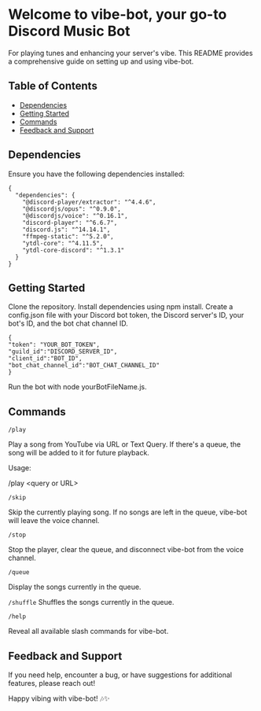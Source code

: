 # Welcome to vibe-bot, your go-to Discord Music Bot
For playing tunes and enhancing your server's vibe. This README provides a
comprehensive guide on setting up and using vibe-bot.

## Table of Contents
- [Dependencies](#dependencies)
- [Getting Started](#getting-started)
- [Commands](#commands)
- [Feedback and Support](#feedback-and-support)

<a name="dependencies"></a>
## Dependencies 
Ensure you have the following dependencies installed:
```
{
  "dependencies": {  
    "@discord-player/extractor": "^4.4.6",
    "@discordjs/opus": "^0.9.0",
    "@discordjs/voice": "^0.16.1",
    "discord-player": "^6.6.7",
    "discord.js": "^14.14.1",
    "ffmpeg-static": "^5.2.0",
    "ytdl-core": "^4.11.5",
    "ytdl-core-discord": "^1.3.1"
  }
}
``` 
<a name="getting-started"></a>
## Getting Started
Clone the repository. Install dependencies using npm
install. Create a config.json file with your Discord bot token, the Discord server's ID, your bot's ID, and the bot chat channel ID.
```
{ 
"token": "YOUR_BOT_TOKEN",
"guild_id":"DISCORD_SERVER_ID",
"client_id":"BOT_ID",
"bot_chat_channel_id":"BOT_CHAT_CHANNEL_ID" 
}
```
Run the bot with node yourBotFileName.js.

<a name="commands"></a>
## Commands

```/play```

Play a song from YouTube via URL or Text Query. If there\'s a
queue, the song will be added to it for future playback.

Usage:

/play <query or URL\>


```/skip```

Skip the currently playing song. If no songs are left in the
queue, vibe-bot will leave the voice channel.


```/stop``` 

Stop the player, clear the queue, and disconnect vibe-bot from the
voice channel.


```/queue```

Display the songs currently in the queue.


```/shuffle```
Shuffles the songs currently in the queue.


```/help``` 

Reveal all available slash commands for vibe-bot.


<a name="feedback-and-support"></a>
## Feedback and Support 

If you need help, encounter a bug, or have
suggestions for additional features, please reach out!

Happy vibing with vibe-bot! 🎶✨
